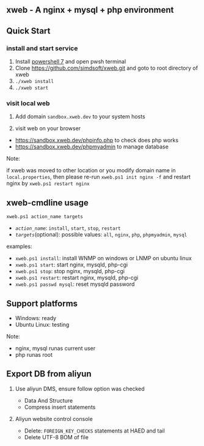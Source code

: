 ## xweb - A nginx + mysql + php environment

## Quick Start

### install and start service
1. Install [powershell 7](https://github.com/PowerShell/PowerShell) and open pwsh terminal
2. Clone https://github.com/simdsoft/xweb.git and goto to root directory of xweb
3. `./xweb install`
4. `./xweb start`

### visit local web

1. Add domain `sandbox.xweb.dev` to your system hosts

2. visit web on your browser
  - https://sandbox.xweb.dev/phpinfo.php to check does php works
  - https://sandbox.xweb.dev/phpmyadmin to manage database

Note:  

if xweb was moved to other location or you modify domain name in `local.properties`, 
then please re-run `xweb.ps1 init nginx -f` and restart nginx by `xweb.ps1 restart nginx`

## xweb-cmdline usage

`xweb.ps1 action_name targets`

- *`action_name`*: `install`, `start`, `stop`, `restart`
- *`targets`*(optional): possible values: `all`, `nginx`, `php`, `phpmyadmin`, `mysql`

examples:  

- `xweb.ps1 install`: install WNMP on windows or LNMP on ubuntu linux
- `xweb.ps1 start`: start nginx, mysqld, php-cgi
- `xweb.ps1 stop`: stop nginx, mysqld, php-cgi
- `xweb.ps1 restart`: restart nginx, mysqld, php-cgi
- `xweb.ps1 passwd mysql`: reset mysqld password

## Support platforms

- Windows: ready
- Ubuntu Linux: testing

Note:  

- nginx, mysql runas current user
- php runas root

## Export DB from aliyun

1. Use aliyun DMS, ensure follow option was checked

   - Data And Structure
   - Compress insert statements


2. Aliyun website control console

   - Delete: `FOREIGN_KEY_CHECKS` statements at HAED and tail
   - Delete UTF-8 BOM of file
